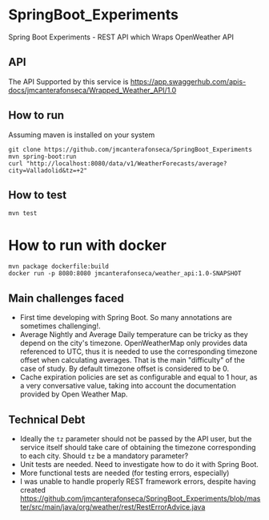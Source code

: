 # SpringBoot_Experiments
Spring Boot Experiments - REST API which Wraps OpenWeather API

## API

The API Supported by this service is https://app.swaggerhub.com/apis-docs/jmcanterafonseca/Wrapped_Weather_API/1.0

## How to run

Assuming maven is installed on your system

```
git clone https://github.com/jmcanterafonseca/SpringBoot_Experiments
mvn spring-boot:run
curl "http://localhost:8080/data/v1/WeatherForecasts/average?city=Valladolid&tz=+2"
```

## How to test

```
mvn test
```

# How to run with docker

```
mvn package dockerfile:build
docker run -p 8080:8080 jmcanterafonseca/weather_api:1.0-SNAPSHOT
```

## Main challenges faced

* First time developing with Spring Boot. So many annotations are sometimes challenging!.
* Average Nightly and Average Daily temperature can be tricky as they depend on the city's timezone. OpenWeatherMap only provides data referenced to UTC, thus it is needed to use the corresponding timezone offset when calculating averages. That is the main "difficulty" of the case of study. By default timezone offset is considered to be 0. 
* Cache expiration policies are set as configurable and equal to 1 hour, as a very conversative value, taking into account the
documentation provided by Open Weather Map. 

## Technical Debt

* Ideally the `tz` parameter should not be passed by the API user, but the service itself should take care of obtaining the timezone corresponding to each city. Should `tz` be a mandatory parameter?
* Unit tests are needed. Need to investigate how to do it with Spring Boot. 
* More functional tests are needed (for testing errors, especially)
* I was unable to handle properly REST framework errors, despite having created https://github.com/jmcanterafonseca/SpringBoot_Experiments/blob/master/src/main/java/org/weather/rest/RestErrorAdvice.java

